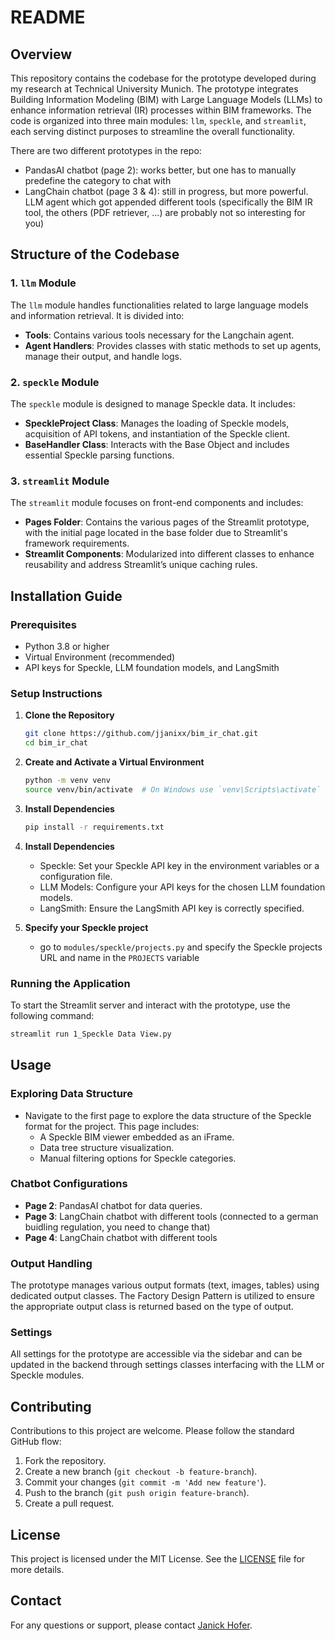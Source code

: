 # README

## Overview

This repository contains the codebase for the prototype developed during my research at Technical University Munich. The prototype integrates Building Information Modeling (BIM) with Large Language Models (LLMs) to enhance information retrieval (IR) processes within BIM frameworks. The code is organized into three main modules: `llm`, `speckle`, and `streamlit`, each serving distinct purposes to streamline the overall functionality.

There are two different prototypes in the repo:
- PandasAI chatbot (page 2): works better, but one has to manually predefine the category to chat with
- LangChain chatbot (page 3 & 4): still in progress, but more powerful. LLM agent which got appended different tools (specifically the BIM IR tool, the others (PDF retriever, ...) are probably not so interesting for you)

## Structure of the Codebase

### 1. `llm` Module
The `llm` module handles functionalities related to large language models and information retrieval. It is divided into:
- **Tools**: Contains various tools necessary for the Langchain agent.
- **Agent Handlers**: Provides classes with static methods to set up agents, manage their output, and handle logs.

### 2. `speckle` Module
The `speckle` module is designed to manage Speckle data. It includes:
- **SpeckleProject Class**: Manages the loading of Speckle models, acquisition of API tokens, and instantiation of the Speckle client.
- **BaseHandler Class**: Interacts with the Base Object and includes essential Speckle parsing functions.

### 3. `streamlit` Module
The `streamlit` module focuses on front-end components and includes:
- **Pages Folder**: Contains the various pages of the Streamlit prototype, with the initial page located in the base folder due to Streamlit's framework requirements.
- **Streamlit Components**: Modularized into different classes to enhance reusability and address Streamlit’s unique caching rules.

## Installation Guide

### Prerequisites
- Python 3.8 or higher
- Virtual Environment (recommended)
- API keys for Speckle, LLM foundation models, and LangSmith

### Setup Instructions
1. **Clone the Repository**
   ```sh
   git clone https://github.com/jjanixx/bim_ir_chat.git
   cd bim_ir_chat
   ```

2. **Create and Activate a Virtual Environment**
   ```sh
   python -m venv venv
   source venv/bin/activate  # On Windows use `venv\Scripts\activate`
   ```

3. **Install Dependencies**
   ```sh
   pip install -r requirements.txt
   ```

4. **Install Dependencies**
   - Speckle: Set your Speckle API key in the environment variables or a configuration file.
   - LLM Models: Configure your API keys for the chosen LLM foundation models.
   - LangSmith: Ensure the LangSmith API key is correctly specified.

5. **Specify your Speckle project**
   - go to `modules/speckle/projects.py` and specify the Speckle projects URL and name in the `PROJECTS` variable

### Running the Application
To start the Streamlit server and interact with the prototype, use the following command:
   ```sh
   streamlit run 1_Speckle Data View.py
   ```

## Usage

### Exploring Data Structure

- Navigate to the first page to explore the data structure of the Speckle format for the project. This page includes:
  - A Speckle BIM viewer embedded as an iFrame.
  - Data tree structure visualization.
  - Manual filtering options for Speckle categories.

### Chatbot Configurations

- **Page 2**: PandasAI chatbot for data queries.
- **Page 3**: LangChain chatbot with different tools (connected to a german buidling regulation, you need to change that)
- **Page 4**: LangChain chatbot with different tools

### Output Handling

The prototype manages various output formats (text, images, tables) using dedicated output classes. The Factory Design Pattern is utilized to ensure the appropriate output class is returned based on the type of output.

### Settings

All settings for the prototype are accessible via the sidebar and can be updated in the backend through settings classes interfacing with the LLM or Speckle modules.

## Contributing

Contributions to this project are welcome. Please follow the standard GitHub flow:

1. Fork the repository.
2. Create a new branch (`git checkout -b feature-branch`).
3. Commit your changes (`git commit -m 'Add new feature'`).
4. Push to the branch (`git push origin feature-branch`).
5. Create a pull request.

## License

This project is licensed under the MIT License. See the [LICENSE](https://github.com/jjanixx/bim_ir_chat/blob/main/LICENSE) file for more details.

## Contact

For any questions or support, please contact [Janick Hofer](mailto:janick.hofer@tum.de).
